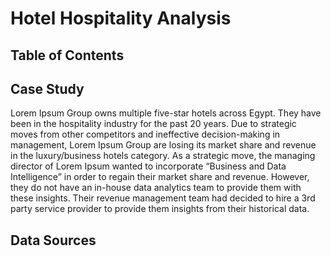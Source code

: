 # Hotel Hospitality Analysis

## Table of Contents

## Case Study
Lorem Ipsum Group owns multiple five-star hotels across Egypt. They have been in the hospitality industry for the past 20 years. Due to strategic moves from other competitors and ineffective decision-making in management, Lorem Ipsum Group are losing its market share and revenue in the luxury/business hotels category. As a strategic move, the managing director of Lorem Ipsum wanted to incorporate “Business and Data Intelligence” in order to regain their market share and revenue. However, they do not have an in-house data analytics team to provide them with these insights.
Their revenue management team had decided to hire a 3rd party service provider to provide them insights from their historical data.

## Data Sources

